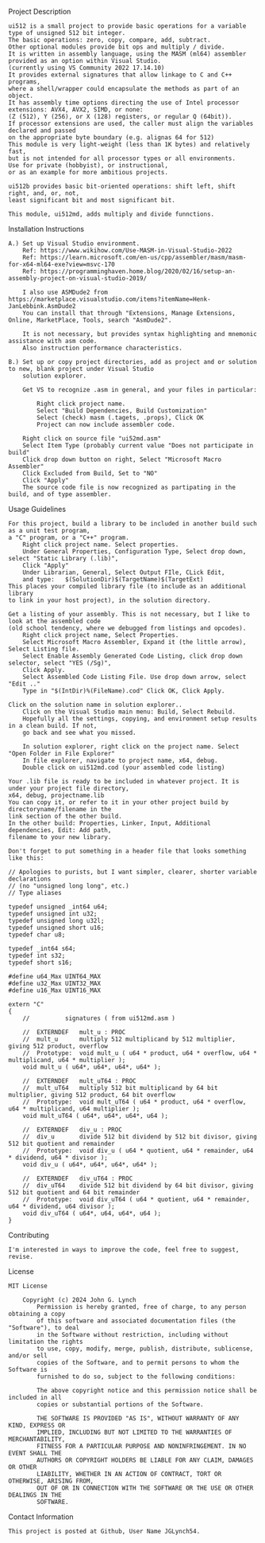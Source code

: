 Project Description

	ui512 is a small project to provide basic operations for a variable type of unsigned 512 bit integer.
	The basic operations: zero, copy, compare, add, subtract.
    Other optional modules provide bit ops and multiply / divide.
	It is written in assembly language, using the MASM (ml64) assembler provided as an option within Visual Studio.
	(currently using VS Community 2022 17.14.10)
	It provides external signatures that allow linkage to C and C++ programs,
	where a shell/wrapper could encapsulate the methods as part of an object.
	It has assembly time options directing the use of Intel processor extensions: AVX4, AVX2, SIMD, or none:
	(Z (512), Y (256), or X (128) registers, or regular Q (64bit)).
	If processor extensions are used, the caller must align the variables declared and passed
	on the appropriate byte boundary (e.g. alignas 64 for 512)
	This module is very light-weight (less than 1K bytes) and relatively fast,
	but is not intended for all processor types or all environments. 
	Use for private (hobbyist), or instructional,
	or as an example for more ambitious projects.

	ui512b provides basic bit-oriented operations: shift left, shift right, and, or, not,
    least significant bit and most significant bit.

	This module, ui512md, adds multiply and divide funnctions.

Installation Instructions

    A.) Set up Visual Studio environment.
		Ref: https://www.wikihow.com/Use-MASM-in-Visual-Studio-2022
		Ref: https://learn.microsoft.com/en-us/cpp/assembler/masm/masm-for-x64-ml64-exe?view=msvc-170
		Ref: https://programminghaven.home.blog/2020/02/16/setup-an-assembly-project-on-visual-studio-2019/

		I also use ASMDude2 from https://marketplace.visualstudio.com/items?itemName=Henk-JanLebbink.AsmDude2
		You can install that through "Extensions, Manage Extensions, Online, MarketPlace, Tools, search "AsmDude2".

		It is not necessary, but provides syntax highlighting and mnemonic assistance with asm code.
		Also instruction performance characteristics.

	B.) Set up or copy project directories, add as project and or solution to new, blank project under Visual Studio
		solution explorer.

		Get VS to recognize .asm in general, and your files in particular:

			Right click project name.
			Select "Build Dependencies, Build Customization"
			Select (check) masm (.tagets, .props), Click OK
			Project can now include assembler code.

		Right click on source file "ui52md.asm"
		Select Item Type (probably current value "Does not participate in build"
		Click drop down button on right, Select "Microsoft Macro Assembler"
		Click Excluded from Build, Set to "NO"
		Click "Apply"
		The source code file is now recognized as partipating in the build, and of type assembler.

Usage Guidelines

    For this project, build a library to be included in another build such as a unit test program,
	a "C" program, or a "C++" program.
		Right click project name. Select properties.
		Under General Properties, Configuration Type, Select drop down, select "Static Library (.lib)",
		Click "Apply"
		Under Librarian, General, Select Output FIle, CLick Edit,
		and type:	$(SolutionDir)$(TargetName)$(TargetExt)
	This places your compiled library file (to include as an additional library
	to link in your host project), in the solution directory.

	Get a listing of your assembly. This is not necessary, but I like to look at the assembled code
	(old school tendency, where we debugged from listings and opcodes).
		Right click project name, Select Properties.
		Select Microsoft Macro Assembler, Expand it (the little arrow), Select Listing file.
		Select Enable Assembly Generated Code Listing, click drop down selector, select "YES (/Sg)",
		Click Apply.
		Select Assembled Code Listing File. Use drop down arrow, select "Edit .."
		Type in "$(IntDir)%(FileName).cod" Click OK, Click Apply.
		
	Click on the solution name in solution explorer..
		Click on the Visual Studio main menu: Build, Select Rebuild.
		Hopefully all the settings, copying, and environment setup results in a clean build. If not,
		go back and see what you missed.

		In solution explorer, right click on the project name. Select "Open Folder in File Explorer"
		In file explorer, navigate to project name, x64, debug.
		Double click on ui512md.cod (your assembled code listing)

	Your .lib file is ready to be included in whatever project. It is under your project file directory,
	x64, debug, projectname.lib
	You can copy it, or refer to it in your other project build by directoryname/filename in the 
	link section of the other build. 
	In the other build: Properties, Linker, Input, Additional dependencies, Edit: Add path,
	filename to your new library.

	Don't forget to put something in a header file that looks something like this:

	// Apologies to purists, but I want simpler, clearer, shorter variable declarations
	// (no "unsigned long long", etc.) 
	// Type aliases

	typedef unsigned _int64 u64;
	typedef unsigned int u32;
	typedef unsigned long u32l;
	typedef unsigned short u16;
	typedef char u8;

	typedef _int64 s64;
	typedef int s32;
	typedef short s16;

	#define u64_Max UINT64_MAX
	#define u32_Max UINT32_MAX
	#define u16_Max UINT16_MAX

	extern "C"
	{
		//			signatures ( from ui512md.asm )

		//	EXTERNDEF	mult_u : PROC
		//	mult_u		multiply 512 multiplicand by 512 multiplier, giving 512 product, overflow
		//	Prototype:	void mult_u ( u64 * product, u64 * overflow, u64 * multiplicand, u64 * multiplier );
		void mult_u ( u64*, u64*, u64*, u64* );

		//	EXTERNDEF	mult_uT64 : PROC
		//	mult_uT64	multiply 512 bit multiplicand by 64 bit multiplier, giving 512 product, 64 bit overflow
		//	Prototype:	void mult_uT64 ( u64 * product, u64 * overflow, u64 * multiplicand, u64 multiplier );
		void mult_uT64 ( u64*, u64*, u64*, u64 );

		//	EXTERNDEF	div_u : PROC
		//	div_u		divide 512 bit dividend by 512 bit divisor, giving 512 bit quotient and remainder
		//	Prototype:	void div_u ( u64 * quotient, u64 * remainder, u64 * dividend, u64 * divisor );
		void div_u ( u64*, u64*, u64*, u64* );

		//	EXTERNDEF	div_uT64 : PROC
		//	div_uT64	divide 512 bit dividend by 64 bit divisor, giving 512 bit quotient and 64 bit remainder
		//	Prototype:	void div_uT64 ( u64 * quotient, u64 * remainder, u64 * dividend, u64 divisor );
		void div_uT64 ( u64*, u64, u64*, u64 );
	}	

Contributing

    I'm interested in ways to improve the code, feel free to suggest, revise.


License

	MIT License

		Copyright (c) 2024 John G. Lynch
			Permission is hereby granted, free of charge, to any person obtaining a copy
			of this software and associated documentation files (the "Software"), to deal
			in the Software without restriction, including without limitation the rights
			to use, copy, modify, merge, publish, distribute, sublicense, and/or sell
			copies of the Software, and to permit persons to whom the Software is
			furnished to do so, subject to the following conditions:

			The above copyright notice and this permission notice shall be included in all
			copies or substantial portions of the Software.

			THE SOFTWARE IS PROVIDED "AS IS", WITHOUT WARRANTY OF ANY KIND, EXPRESS OR
			IMPLIED, INCLUDING BUT NOT LIMITED TO THE WARRANTIES OF MERCHANTABILITY,
			FITNESS FOR A PARTICULAR PURPOSE AND NONINFRINGEMENT. IN NO EVENT SHALL THE
			AUTHORS OR COPYRIGHT HOLDERS BE LIABLE FOR ANY CLAIM, DAMAGES OR OTHER
			LIABILITY, WHETHER IN AN ACTION OF CONTRACT, TORT OR OTHERWISE, ARISING FROM,
			OUT OF OR IN CONNECTION WITH THE SOFTWARE OR THE USE OR OTHER DEALINGS IN THE
			SOFTWARE.


Contact Information

    This project is posted at Github, User Name JGLynch54.
